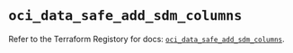# `oci_data_safe_add_sdm_columns`

Refer to the Terraform Registory for docs: [`oci_data_safe_add_sdm_columns`](https://registry.terraform.io/providers/oracle/oci/6.18.0/docs/resources/data_safe_add_sdm_columns).
